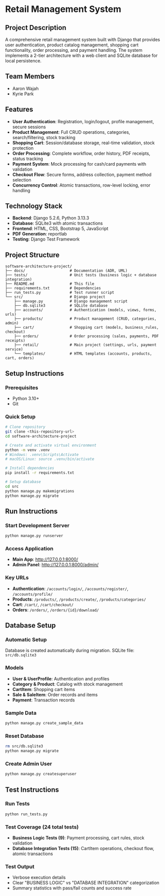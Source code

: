 # Retail Management System

## Project Description

A comprehensive retail management system built with Django that provides user authentication, product catalog management, shopping cart functionality, order processing, and payment handling. The system implements a 2-tier architecture with a web client and SQLite database for local persistence.

## Team Members

- Aaron Wajah
- Kyrie Park

## Features

- **User Authentication**: Registration, login/logout, profile management, secure sessions
- **Product Management**: Full CRUD operations, categories, search/filtering, stock tracking
- **Shopping Cart**: Session/database storage, real-time validation, stock protection
- **Order Processing**: Complete workflow, order history, PDF receipts, status tracking
- **Payment System**: Mock processing for cash/card payments with validation
- **Checkout Flow**: Secure forms, address collection, payment method selection
- **Concurrency Control**: Atomic transactions, row-level locking, error handling


## Technology Stack

- **Backend**: Django 5.2.6, Python 3.13.3
- **Database**: SQLite3 with atomic transactions
- **Frontend**: HTML, CSS, Bootstrap 5, JavaScript
- **PDF Generation**: reportlab
- **Testing**: Django Test Framework

## Project Structure

```
software-architecture-project/
├── docs/                    # Documentation (ADR, UML)
├── tests/                   # Unit tests (business logic + database integration)
├── README.md                # This file
├── requirements.txt         # Dependencies
├── run_tests.py             # Test runner script
└── src/                     # Django project
    ├── manage.py            # Django management script
    ├── db.sqlite3           # SQLite database
    ├── accounts/            # Authentication (models, views, forms, urls)
    ├── products/            # Product management (CRUD, categories, admin)
    ├── cart/                # Shopping cart (models, business_rules, checkout)
    ├── orders/              # Order processing (sales, payments, PDF receipts)
    ├── retail/              # Main project (settings, urls, payment service)
    └── templates/           # HTML templates (accounts, products, cart, orders)
```

## Setup Instructions

### Prerequisites
- Python 3.10+
- Git

### Quick Setup
```bash
# Clone repository
git clone <this-repository-url>
cd software-architecture-project

# Create and activate virtual environment
python -m venv .venv
# Windows: .venv\Scripts\Activate
# macOS/Linux: source .venv/bin/activate

# Install dependencies
pip install -r requirements.txt

# Setup database
cd src
python manage.py makemigrations
python manage.py migrate
```

## Run Instructions

### Start Development Server
```bash
python manage.py runserver
```

### Access Application
- **Main App**: http://127.0.0.1:8000/
- **Admin Panel**: http://127.0.0.1:8000/admin/

### Key URLs
- **Authentication**: `/accounts/login/`, `/accounts/register/`, `/accounts/profile/`
- **Products**: `/products/`, `/products/create/`, `/products/categories/`
- **Cart**: `/cart/`, `/cart/checkout/`
- **Orders**: `/orders/`, `/orders/{id}/download/`

## Database Setup

### Automatic Setup
Database is created automatically during migration. SQLite file: `src/db.sqlite3`

### Models
- **User & UserProfile**: Authentication and profiles
- **Category & Product**: Catalog with stock management
- **CartItem**: Shopping cart items
- **Sale & SaleItem**: Order records and items
- **Payment**: Transaction records

### Sample Data
```bash
python manage.py create_sample_data
```

### Reset Database
```bash
rm src/db.sqlite3
python manage.py migrate
```

### Create Admin User
```bash
python manage.py createsuperuser
```

## Test Instructions

### Run Tests
```bash
python run_tests.py
```

### Test Coverage (24 total tests)
- **Business Logic Tests (9)**: Payment processing, cart rules, stock validation
- **Database Integration Tests (15)**: CartItem operations, checkout flow, atomic transactions

### Test Output
- Verbose execution details
- Clear "BUSINESS LOGIC" vs "DATABASE INTEGRATION" categorization
- Summary statistics with pass/fail counts and success rate
